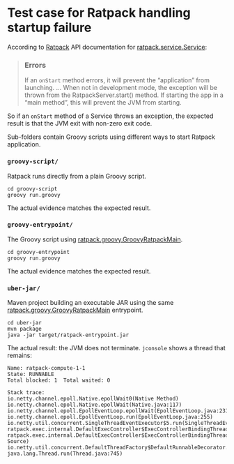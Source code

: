 Test case for Ratpack handling startup failure
==============================================

According to [Ratpack](https://ratpack.io/) API documentation for
[ratpack.service.Service](https://ratpack.io/manual/1.4.6/api/ratpack/service/Service.html):

> ### Errors
> 
> If an `onStart` method errors, it will prevent the “application” from launching. ... When not in development mode, the exception will be thrown from the RatpackServer.start() method. If starting the app in a “main method”, this will prevent the JVM from starting.

So if an `onStart` method of a Service throws an exception, the expected result is that the JVM exit with non-zero exit code.

Sub-folders contain Groovy scripts using different ways to start Ratpack application.

### `groovy-script/`

Ratpack runs directly from a plain Groovy script.

    cd groovy-script
    groovy run.groovy

The actual evidence matches the expected result.

### `groovy-entrypoint/`

The Groovy script using
[ratpack.groovy.GroovyRatpackMain](https://ratpack.io/manual/1.4.6/api/ratpack/groovy/GroovyRatpackMain.html).

    cd groovy-entrypoint
    groovy run.groovy

The actual evidence matches the expected result.

### `uber-jar/`

Maven project building an executable JAR using the same
[ratpack.groovy.GroovyRatpackMain](https://ratpack.io/manual/1.4.6/api/ratpack/groovy/GroovyRatpackMain.html) entrypoint.

    cd uber-jar
    mvn package
    java -jar target/ratpack-entrypoint.jar

The actual result: the JVM does not terminate. `jconsole` shows a thread that remains:

    Name: ratpack-compute-1-1
    State: RUNNABLE
    Total blocked: 1  Total waited: 0

    Stack trace: 
    io.netty.channel.epoll.Native.epollWait0(Native Method)
    io.netty.channel.epoll.Native.epollWait(Native.java:117)
    io.netty.channel.epoll.EpollEventLoop.epollWait(EpollEventLoop.java:231)
    io.netty.channel.epoll.EpollEventLoop.run(EpollEventLoop.java:255)
    io.netty.util.concurrent.SingleThreadEventExecutor$5.run(SingleThreadEventExecutor.java:873)
    ratpack.exec.internal.DefaultExecController$ExecControllerBindingThreadFactory.lambda$newThread$0(DefaultExecController.java:136)
    ratpack.exec.internal.DefaultExecController$ExecControllerBindingThreadFactory$$Lambda$122/497479191.run(Unknown Source)
    io.netty.util.concurrent.DefaultThreadFactory$DefaultRunnableDecorator.run(DefaultThreadFactory.java:144)
    java.lang.Thread.run(Thread.java:745)

